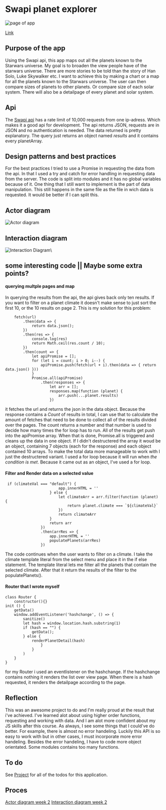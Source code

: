 # Swapi planet explorer

![page of app](https://github.com/Techdemo/web-app-from-scratch-18-19/blob/master/week1/public/assets/page.png?raw=true "front page of app")

[Link](https://techdemo.github.io/web-app-from-scratch-18-19/week1/)
## Purpose of the app
Using the Swapi api, this app maps out all the planets known to the Starwars universe.
My goal is to broaden the view people have of the starwars universe. There are more stories to be told than the story of Han Solo, Luke Skywalker etc. I want to achieve this by making a chart or a map for all the planets known to the Starwars universe.
The user can then compare sizes of planets to other planets. Or compare size of each solar system. There will also be a detailpage of every planet and solar system.

## Api
The [Swapi api](https://swapi.co/) has a rate limit of 10,000 requests from one ip-adress. Which makes it a good api for development. The api returns JSON, requests are in JSON and no authentication is needed. The data returned is pretty explanatory. The query just returns an object named _results_ and it contains every planetArray.

## Design patterns and best practices
For the best practices I tried to use a Promise in requesting the data from the api. In that I used a try and catch for error handling in requesting data from the server.
The code is split into modules and it has no global variables because of it. One thing that I still want to implement is the part of data manipulation. This still happens in the same file as the file in wich data is requested. It would be better if I can split this.

## Actor diagram
![Actor diagram](https://github.com/Techdemo/web-app-from-scratch-18-19/blob/master/week1/public/assets/Actor%20diagram.png?raw=true "Actor Diagram")

## Interaction diagram
![Interaction Diagram](https://github.com/Techdemo/web-app-from-scratch-18-19/blob/master/week1/public/assets/interaction%20diagram.png?raw=true "Interaction Diagram")\

## some interesting code || Maybe some extra points?

#### querying multple pages and map
In querying the results from the api, the api gives back only ten results. If you want to filter on a planet climate it doesn't make sense to just sort the first 10, or the 10 results on page 2. This is my solution for this problem:

```
    fetch(url)
        .then(data => {
            return data.json();
        })
        .then(res => {
            console.log(res)
            return Math.ceil(res.count / 10);
        })
        .then(count => {
            let apiPromise = [];
            for (let i = count; i > 0; i--) {
                apiPromise.push(fetch(url + i).then(data => { return data.json() }))
            }
            Promise.all(apiPromise)
                .then(responses => {
                    let arr = [];
                    responses.map(function (planet) {
                        arr.push(...planet.results)
                    })
```

it fetches the url and returns the json in the data object. Because the response contains a _Count_ of results in total, I can use that to calculate the amount of fetches that need to be done to collect all of the results divided over the pages. The count returns a number and that number is used to decide how many times the for loop has to run. All of the results get push into the apiPromise array. When that is done, Promise.all is triggered and cleans up the data in one object. If I didn't destructered the array it woud be an object, containing 7 objects (each for the response) and each object contained 10 arrays. To make the total data more manageable to work with I just the destructered variant.
I used a for loop because it will run when _the condition is met_. Because it came out as an object, I've used a for loop.

#### Filter and Render data on a selected value

```
 if (climateVal === "default") {
                        app.innerHTML = ''
                    } else {
                        let climateArr = arr.filter(function (planet) {
                            return planet.climate === `${climateVal}`
                        })
                        return climateArr
                    }
                    return arr
                })
                .then(arrRes => {
                    app.innerHTML = ''
                    populatePlanets(arrRes)
                })
```
The code continues when the user wants to filter on a climate. I take the climate template literal from the select menu and place it in the if else statement. The template literal lets me filter all the planets that contain the selected climate. After that it return the results of the filter to the populatePlanets().

#### Router that I wrote myself
```
class Router {
    constructor(){}
init () {
    getData()
    window.addEventListener('hashchange', () => {
        sanitize()
        let hash = window.location.hash.substring(1)
        if (hash == "") {
            getData();
        } else {
            renderPlanetDetail(hash)
                }
            }
        )
    }
}
```

for my Router i used an eventlistener on the hashchange. If the hashchange contains nothing it renders the list over view page. When there is a hash requested, it renders the detailpage according to the page.

## Reflection
This was an awesome project to do and I'm really proud at the result that i've achieved. I've learned alot about using higher order functions, requesting and working with data. And I am alot more confident about my JS skills after this course.
As always, I see some things that I could've do better. For example, there is almost no error handeling. Luckily this API is so easy to work with but in other cases, I must incorporate more error handeling. Besides the error handeling, I have to code more object orientated. Some modules contains too many functions.



## To do
See [Project](https://github.com/Techdemo/web-app-from-scratch-18-19/projects/1) for all of the todos for this application.

## Proces
[Actor diagram week 2](https://github.com/Techdemo/web-app-from-scratch-18-19/blob/master/week1/public/assets/Actor%20diagram%20week%202.png?raw=true)
[Interaction diagram week 2](https://github.com/Techdemo/web-app-from-scratch-18-19/blob/master/week1/public/assets/interaction%20diagram%20week%202.png?raw=true)